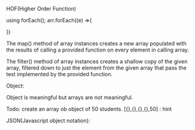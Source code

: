 HOF(Higher Order Function)

using forEach();
arr.forEach((e) =>{
    
})

The map() method of array instances creates a new array populated with the results of calling a provided function on every element in calling array.

The filter() method of array instances creates a shallow copy of the given array, filtered down to just the element from the given array that pass the test implemented by the provided function.

Object: 

Object is meaningful but arrays are not meaningful.

Todo: create an array ob object of 50 students.
[{},{},{},{},50] : hint


JSON(Javascript object notation):
